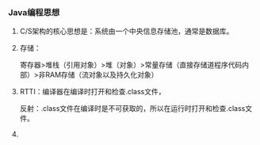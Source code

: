 ### Java编程思想

1. C/S架构的核心思想是：系统由一个中央信息存储池，通常是数据库。

2. 存储：

   寄存器>堆栈（引用对象）>堆（对象）>常量存储（直接存储道程序代码内部）>非RAM存储（流对象以及持久化对象）

3. RTTI：编译器在编译时打开和检查.class文件，

   反射：.class文件在编译时是不可获取的，所以在运行时打开和检查.class文件。

4. 

